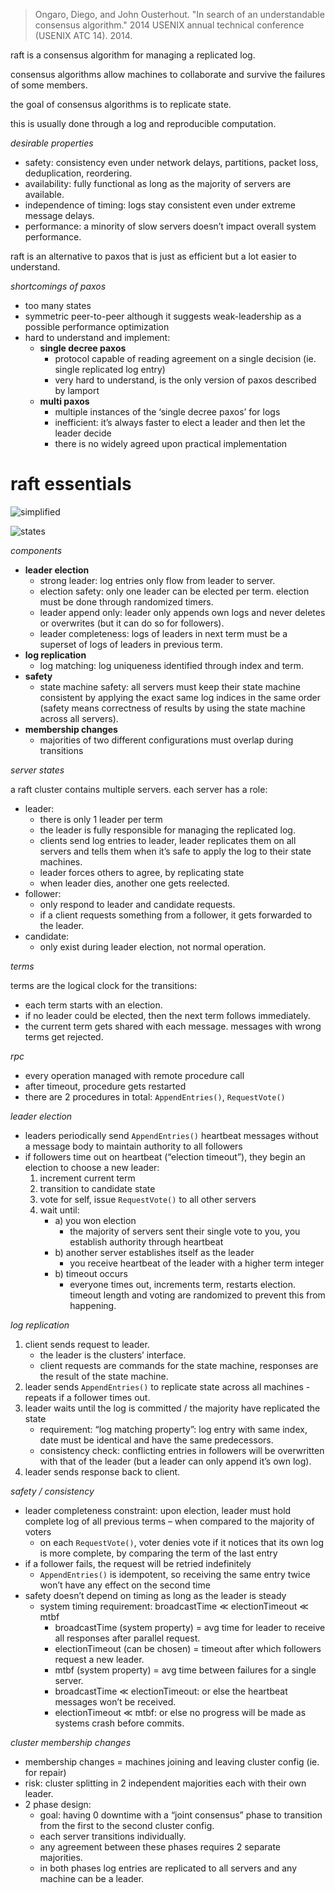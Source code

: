 > Ongaro, Diego, and John Ousterhout. "In search of an understandable consensus algorithm." 2014 USENIX annual technical conference (USENIX ATC 14). 2014.



raft is a consensus algorithm for managing a replicated log.

consensus algorithms allow machines to collaborate and survive the failures of some members.

the goal of consensus algorithms is to replicate state.

this is usually done through a log and reproducible computation.

_desirable properties_

- safety: consistency even under network delays, partitions, packet loss, deduplication, reordering.
- availability: fully functional as long as the majority of servers are available.
- independence of timing: logs stay consistent even under extreme message delays.
- performance: a minority of slow servers doesn’t impact overall system performance.

raft is an alternative to paxos that is just as efficient but a lot easier to understand.

_shortcomings of paxos_

- too many states
- symmetric peer-to-peer although it suggests weak-leadership as a possible performance optimization
- hard to understand and implement:
  - **single decree paxos**
    - protocol capable of reading agreement on a single decision (ie. single replicated log entry)
    - very hard to understand, is the only version of paxos described by lamport
  - **multi paxos**
    - multiple instances of the ‘single decree paxos’ for logs
    - inefficient: it’s always faster to elect a leader and then let the leader decide
    - there is no widely agreed upon practical implementation

# raft essentials

![simplified](./assets/SCR-20231122-mllb.png)

![states](./assets/Pasted%20image%2020231122144216.png)

_components_

- **leader election**
  - strong leader: log entries only flow from leader to server.
  - election safety: only one leader can be elected per term. election must be done through randomized timers.
  - leader append only: leader only appends own logs and never deletes or overwrites (but it can do so for followers).
  - leader completeness: logs of leaders in next term must be a superset of logs of leaders in previous term.
- **log replication**
  - log matching: log uniqueness identified through index and term.
- **safety**
  - state machine safety: all servers must keep their state machine consistent by applying the exact same log indices in the same order (safety means correctness of results by using the state machine across all servers).
- **membership changes**
  - majorities of two different configurations must overlap during transitions

_server states_

a raft cluster contains multiple servers. each server has a role:

- leader:
  - there is only 1 leader per term
  - the leader is fully responsible for managing the replicated log.
  - clients send log entries to leader, leader replicates them on all servers and tells them when it’s safe to apply the log to their state machines.
  - leader forces others to agree, by replicating state
  - when leader dies, another one gets reelected.
- follower:
  - only respond to leader and candidate requests.
  - if a client requests something from a follower, it gets forwarded to the leader.
- candidate:
  - only exist during leader election, not normal operation.

_terms_

terms are the logical clock for the transitions:

- each term starts with an election.
- if no leader could be elected, then the next term follows immediately.
- the current term gets shared with each message. messages with wrong terms get rejected.

_rpc_

- every operation managed with remote procedure call
- after timeout, procedure gets restarted
- there are 2 procedures in total: `AppendEntries()`, `RequestVote()`

_leader election_

- leaders periodically send `AppendEntries()` heartbeat messages without a message body to maintain authority to all followers
- if followers time out on heartbeat (“election timeout”), they begin an election to choose a new leader:
  1. increment current term
  2. transition to candidate state
  3. vote for self, issue `RequestVote()` to all other servers
  4. wait until:
     - a) you won election
       - the majority of servers sent their single vote to you, you establish authority through heartbeat
     - b) another server establishes itself as the leader
       - you receive heartbeat of the leader with a higher term integer
     - b) timeout occurs
       - everyone times out, increments term, restarts election. timeout length and voting are randomized to prevent this from happening.

_log replication_

1. client sends request to leader.
   - the leader is the clusters’ interface.
   - client requests are commands for the state machine, responses are the result of the state machine.
2. leader sends `AppendEntries()` to replicate state across all machines - repeats if a follower times out.
3. leader waits until the log is committed / the majority have replicated the state
   - requirement: “log matching property”: log entry with same index, date must be identical and have the same predecessors.
   - consistency check: conflicting entries in followers will be overwritten with that of the leader (but a leader can only append it’s own log).
4. leader sends response back to client.

_safety / consistency_

- leader completeness constraint: upon election, leader must hold complete log of all previous terms – when compared to the majority of voters
  - on each `RequestVote()`, voter denies vote if it notices that its own log is more complete, by comparing the term of the last entry
- if a follower fails, the request will be retried indefinitely
  - `AppendEntries()` is idempotent, so receiving the same entry twice won’t have any effect on the second time
- safety doesn’t depend on timing as long as the leader is steady
  - system timing requirement: broadcastTime $\ll$ electionTimeout $\ll$ mtbf
    - broadcastTime (system property) = avg time for leader to receive all responses after parallel request.
    - electionTimeout (can be chosen) = timeout after which followers request a new leader.
    - mtbf (system property) = avg time between failures for a single server.
    - broadcastTime $\ll$ electionTimeout: or else the heartbeat messages won’t be received.
    - electionTimeout $\ll$ mtbf: or else no progress will be made as systems crash before commits.

_cluster membership changes_

- membership changes = machines joining and leaving cluster config (ie. for repair)
- risk: cluster splitting in 2 independent majorities each with their own leader.
- 2 phase design:
  - goal: having 0 downtime with a “joint consensus” phase to transition from the first to the second cluster config.
  - each server transitions individually.
  - any agreement between these phases requires 2 separate majorities.
  - in both phases log entries are replicated to all servers and any machine can be a leader.
